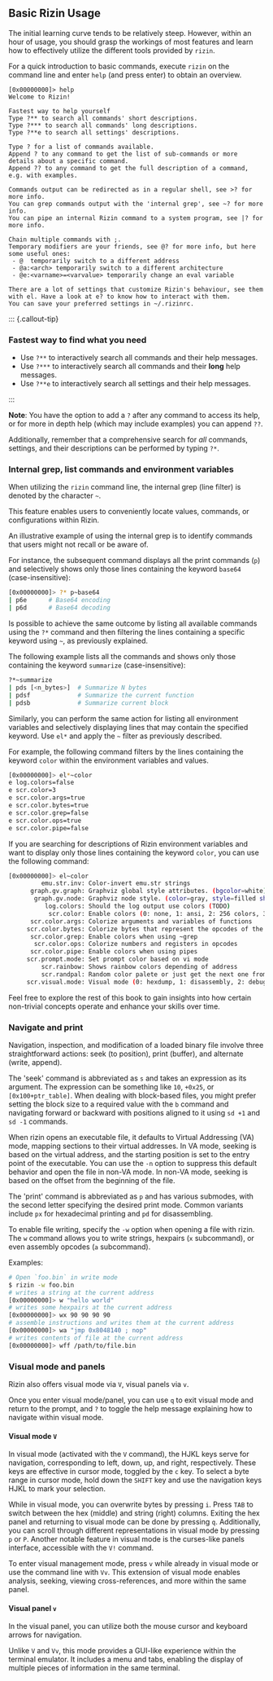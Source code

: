 ## Basic Rizin Usage

The initial learning curve tends to be relatively steep. However, within an hour of usage, you should grasp the workings of most features and learn how to effectively utilize the different tools provided by `rizin`.

For a quick introduction to basic commands, execute `rizin` on the command line and enter `help` (and press enter) to obtain an overview.

```
[0x00000000]> help
Welcome to Rizin!

Fastest way to help yourself
Type ?** to search all commands' short descriptions.
Type ?*** to search all commands' long descriptions.
Type ?**e to search all settings' descriptions.

Type ? for a list of commands available.
Append ? to any command to get the list of sub-commands or more details about a specific command.
Append ?? to any command to get the full description of a command, e.g. with examples.

Commands output can be redirected as in a regular shell, see >? for more info.
You can grep commands output with the 'internal grep', see ~? for more info.
You can pipe an internal Rizin command to a system program, see |? for more info.

Chain multiple commands with ;.
Temporary modifiers are your friends, see @? for more info, but here some useful ones:
 - @  temporarily switch to a different address
 - @a:<arch> temporarily switch to a different architecture
 - @e:<varname>=<varvalue> temporarily change an eval variable

There are a lot of settings that customize Rizin's behaviour, see them with el. Have a look at e? to know how to interact with them.
You can save your preferred settings in ~/.rizinrc.
```

::: {.callout-tip}
### Fastest way to find what you need

- Use `?**` to interactively search all commands and their help messages.
- Use `?***` to interactively search all commands and their **long** help messages.
- Use `?**e` to interactively search all settings and their help messages.

:::

**Note**: You have the option to add a `?` after any command to access its help, or for more in depth help (which may include examples) you can append `??`.

Additionally, remember that a comprehensive search for _all_ commands, settings, and their descriptions can be performed by typing `?*`.

### Internal grep, list commands and environment variables

When utilizing the `rizin` command line, the internal grep (line filter) is denoted by the character `~`.

This feature enables users to conveniently locate values, commands, or configurations within Rizin.

An illustrative example of using the internal grep is to identify commands that users might not recall or be aware of.

For instance, the subsequent command displays all the print commands (`p`) and selectively shows only those lines containing the keyword `base64` (case-insensitive):

```bash
[0x00000000]> ?* p~base64
| p6e      # Base64 encoding
| p6d      # Base64 decoding
```

Is possible to achieve the same outcome by listing all available commands using the `?*` command and then filtering the lines containing a specific keyword using `~`, as previously explained.

The following example lists all the commands and shows only those containing the keyword `summarize` (case-insensitive):

```bash
?*~summarize
| pds [<n_bytes>]  # Summarize N bytes
| pdsf             # Summarize the current function
| pdsb             # Summarize current block
```

Similarly, you can perform the same action for listing all environment variables and selectively displaying lines that may contain the specified keyword. Use `el*` and apply the `~` filter as previously described.

For example, the following command filters by the lines containing the keyword `color` within the environment variables and values.

```bash
[0x00000000]> el*~color
e log.colors=false
e scr.color=3
e scr.color.args=true
e scr.color.bytes=true
e scr.color.grep=false
e scr.color.ops=true
e scr.color.pipe=false
```

If you are searching for descriptions of Rizin environment variables and want to display only those lines containing the keyword `color`, you can use the following command:

```bash
[0x00000000]> el~color
         emu.str.inv: Color-invert emu.str strings
      graph.gv.graph: Graphviz global style attributes. (bgcolor=white)
       graph.gv.node: Graphviz node style. (color=gray, style=filled shape=box)
          log.colors: Should the log output use colors (TODO)
           scr.color: Enable colors (0: none, 1: ansi, 2: 256 colors, 3: truecolor)
      scr.color.args: Colorize arguments and variables of functions
     scr.color.bytes: Colorize bytes that represent the opcodes of the instruction
      scr.color.grep: Enable colors when using ~grep
       scr.color.ops: Colorize numbers and registers in opcodes
      scr.color.pipe: Enable colors when using pipes
     scr.prompt.mode: Set prompt color based on vi mode
         scr.rainbow: Shows rainbow colors depending of address
         scr.randpal: Random color palete or just get the next one from 'eco'
     scr.visual.mode: Visual mode (0: hexdump, 1: disassembly, 2: debug, 3: color blocks, 4: strings)
```

Feel free to explore the rest of this book to gain insights into how certain non-trivial concepts operate and enhance your skills over time.

### Navigate and print

Navigation, inspection, and modification of a loaded binary file involve three straightforward actions: seek (to position), print (buffer), and alternate (write, append).

The 'seek' command is abbreviated as `s` and takes an expression as its argument. The expression can be something like `10`, `+0x25`, or `[0x100+ptr_table]`. When dealing with block-based files, you might prefer setting the block size to a required value with the `b` command and navigating forward or backward with positions aligned to it using `sd +1` and `sd -1` commands.

When rizin opens an executable file, it defaults to Virtual Addressing (VA) mode, mapping sections to their virtual addresses. In VA mode, seeking is based on the virtual address, and the starting position is set to the entry point of the executable. You can use the `-n` option to suppress this default behavior and open the file in non-VA mode. In non-VA mode, seeking is based on the offset from the beginning of the file.

The 'print' command is abbreviated as `p` and has various submodes, with the second letter specifying the desired print mode. Common variants include `px` for hexadecimal printing and `pd` for disassembling.

To enable file writing, specify the `-w` option when opening a file with rizin. The `w` command allows you to write strings, hexpairs (`x` subcommand), or even assembly opcodes (`a` subcommand).

Examples:

```bash
# Open `foo.bin` in write mode
$ rizin -w foo.bin
# writes a string at the current address
[0x00000000]> w "hello world"
# writes some hexpairs at the current address
[0x00000000]> wx 90 90 90 90
# assemble instructions and writes them at the current address
[0x00000000]> wa "jmp 0x8048140 ; nop"
# writes contents of file at the current address
[0x00000000]> wff /path/to/file.bin
```

### Visual mode and panels

Rizin also offers visual mode via `V`, visual panels via `v`.

Once you enter visual mode/panel, you can use `q` to exit visual mode and return to the prompt, and `?` to toggle the help message explaining how to navigate within visual mode.

#### Visual mode `V`

In visual mode (activated with the `V` command), the HJKL keys serve for navigation, corresponding to left, down, up, and right, respectively. These keys are effective in cursor mode, toggled by the `c` key. To select a byte range in cursor mode, hold down the `SHIFT` key and use the navigation keys HJKL to mark your selection.

While in visual mode, you can overwrite bytes by pressing `i`. Press `TAB` to switch between the hex (middle) and string (right) columns. Exiting the hex panel and returning to visual mode can be done by pressing `q`. Additionally, you can scroll through different representations in visual mode by pressing `p` or `P`. Another notable feature in visual mode is the curses-like panels interface, accessible with the `V!` command.

To enter visual management mode, press `v` while already in visual mode or use the command line with `Vv`. This extension of visual mode enables analysis, seeking, viewing cross-references, and more within the same panel.

#### Visual panel `v`

In the visual panel, you can utilize both the mouse cursor and keyboard arrows for navigation.

Unlike `V` and `Vv`, this mode provides a GUI-like experience within the terminal emulator. It includes a menu and tabs, enabling the display of multiple pieces of information in the same terminal.
